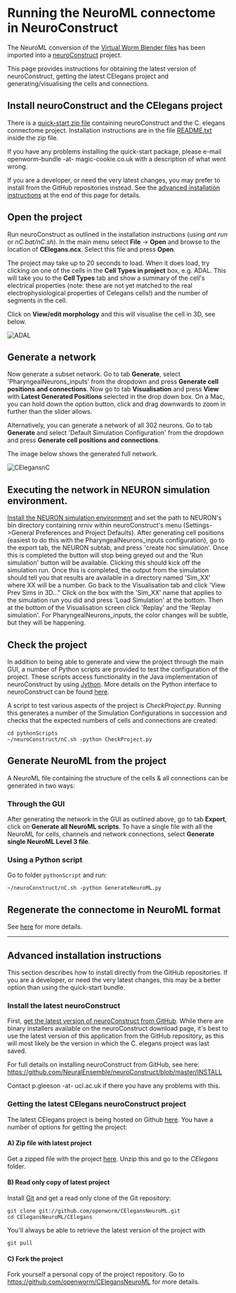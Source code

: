 Running the NeuroML connectome in NeuroConstruct
================================================

The NeuroML conversion of the [Virtual Worm Blender files](http://caltech.wormbase.org/virtualworm/) has been imported into a [neuroConstruct](http://www.neuroConstruct.org) project.

This page provides instructions for obtaining the latest version of neuroConstruct, getting the latest CElegans project and generating/visualising the cells and connections.

Install neuroConstruct and the CElegans project
-----------------------------------------------

There is a [quick-start zip file](https://www.dropbox.com/s/xdu1bh5sq2x1nx6/CElegansNeuroConstructBundle-snapshot-20140107.zip) containing neuroConstruct and the C. elegans connectome project. Installation instructions are in the file [README.txt](https://github.com/rayner/CElegansNeuroConstructBundle/blob/master/README.txt) inside the zip file.

If you have any problems installing the quick-start package, please e-mail openworm-bundle -at- magic-cookie.co.uk with a description of what went wrong.

If you are a developer, or need the very latest changes, you may prefer to install from the GitHub repositories instead. See the [advanced installation instructions](https://github.com/openworm/OpenWorm/wiki/Running-the-C.-elegans-model-in-neuroConstruct#advanced-installation-instructions) at the end of this page for details.

Open the project
----------------

Run neuroConstruct as outlined in the installation instructions (using *ant run* or *nC.bat/nC.sh*). In the main menu select **File** -\> **Open** and browse to the location of **CElegans.ncx**. Select this file and press **Open**.

The project may take up to 20 seconds to load. When it does load, try clicking on one of the cells in the **Cell Types in project** box, e.g. ADAL. This will take you to the **Cell Types** tab and show a summary of the cell's electrical properties (note: these are not yet matched to the real electrophysiological properties of Celegans cells!) and the number of segments in the cell.

Click on **View/edit morphology** and this will visualise the cell in 3D, see below.

![ADAL](https://github.com/openworm/CElegansNeuroML/raw/master/CElegans/images/ADAL_nC.png)

Generate a network
------------------

Now generate a subset network. Go to tab **Generate**, select 'PharyngealNeurons\_inputs' from the dropdown and press **Generate cell positions and connections**. Now go to tab **Visualisation** and press **View** with **Latest Generated Positions** selected in the drop down box. On a Mac, you can hold down the option button, click and drag downwards to zoom in further than the slider allows.

Alternatively, you can generate a network of all 302 neurons. Go to tab **Generate** and select 'Default Simulation Configuration' from the dropdown and press **Generate cell positions and connections**.

The image below shows the generated full network.

![CElegansnC](https://github.com/openworm/CElegansNeuroML/raw/master/CElegans/images/CElegans_nC.png)

Executing the network in NEURON simulation environment.
-------------------------------------------------------

[Install the NEURON simulation environment](http://www.neuron.yale.edu/neuron/download) and set the path to NEURON's bin directory containing nrniv within neuroConstruct's menu (Settings-\>General Preferences and Project Defaults). After generating cell positions (easiest to do this with the PharyngealNeurons\_inputs configuration), go to the export tab, the NEURON subtab, and press 'create hoc simulation'. Once this is completed the button will stop being greyed out and the 'Run simulation' button will be available. Clicking this should kick off the simulation run. Once this is completed, the output from the simulation should tell you that results are available in a directory named 'Sim\_XX' where XX will be a number. Go back to the Visualisation tab and click 'View Prev Sims in 3D..." Click on the box with the 'Sim\_XX' name that applies to the simulation run you did and press 'Load Simulation' at the bottom. Then at the bottom of the Visualisation screen click 'Replay' and the 'Replay simulation'. For PharyngealNeurons\_inputs, the color changes will be subtle, but they will be happening.

Check the project
-----------------

In addition to being able to generate and view the project through the main GUI, a number of Python scripts are provided to test the configuration of the project. These scripts access functionality in the Java implementation of neuroConstruct by using [Jython](http://www.jython.org). More details on the Python interface to neuroConstruct can be found [here](http://www.neuroconstruct.org/docs/python.html).

A script to test various aspects of the project is *CheckProject.py*. Running this generates a number of the Simulation Configurations in succession and checks that the expected numbers of cells and connections are created:

    cd pythonScripts
    ~/neuroConstruct/nC.sh -python CheckProject.py

Generate NeuroML from the project
---------------------------------

A NeuroML file containing the structure of the cells & all connections can be generated in two ways:

### Through the GUI

After generating the network in the GUI as outlined above, go to tab **Export**, click on **Generate all NeuroML scripts**. To have a single file with all the NeuroML for cells, channels and network connections, select **Generate single NeuroML Level 3 file**.

### Using a Python script

Go to folder `pythonScript` and run:

    ~/neuroConstruct/nC.sh -python GenerateNeuroML.py

Regenerate the connectome in NeuroML format
-------------------------------------------

See [here](Regenerate%20the%20connectome%20in%20NeuroML%20format) for more details.

------------------------------------------------------------------------

Advanced installation instructions
----------------------------------

This section describes how to install directly from the GitHub repositories. If you are a developer, or need the very latest changes, this may be a better option than using the quick-start bundle.

### Install the latest neuroConstruct

First, [get the latest version of neuroConstruct from GitHub](https://github.com/NeuralEnsemble/neuroConstruct/blob/master/INSTALL). While there are binary installers available on the neuroConstruct download page, it's best to use the latest version of this application from the GitHub repository, as this will most likely be the version in which the C. elegans project was last saved.

For full details on installing neuroConstruct from GitHub, see here: <https://github.com/NeuralEnsemble/neuroConstruct/blob/master/INSTALL>

Contact p.gleeson -at- ucl.ac.uk if there you have any problems with this.

### Getting the latest CElegans neuroConstruct project

The latest CElegans project is being hosted on Github [here](https://github.com/openworm/CElegansNeuroML). You have a number of options for getting the project:

#### A) Zip file with latest project

Get a zipped file with the project [here](https://github.com/openworm/CElegansNeuroML/zipball/master). Unzip this and go to the *CElegans* folder.

#### B) Read only copy of latest project

Install [Git](https://help.github.com/articles/set-up-git) and get a read only clone of the Git repository:

    git clone git://github.com/openworm/CElegansNeuroML.git
    cd CElegansNeuroML/CElegans

You'll always be able to retrieve the latest version of the project with

    git pull

#### C) Fork the project

Fork yourself a personal copy of the project repository. Go to <https://github.com/openworm/CElegansNeuroML> for more details.
